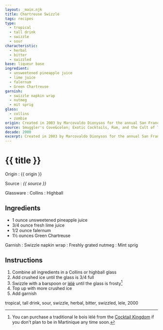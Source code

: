 ```yaml
---
layout: _main.njk
title: Chartreuse Swizzle
tags: recipes
type:
  - tropical
  - tall drink
  - swizzle
  - sour
characteristic:
  - herbal
  - bitter
  - swizzled
base: liqueur base
ingredient:
  - unsweetened pineapple juice
  - lime juice
  - falernum
  - Green Chartreuse
garnish: 
  - swizzle napkin wrap
  - nutmeg
  - mit sprig
glass:
  - collins
  - zombie
origin: Created in 2003 by Marcovaldo Dionysos for the annual San Francisco cocktail competition sponsored by Chartreuse Diffusion, the company representing the Chartreuse distillery.
source: Smuggler's Cove&colon; Exotic Cocktails, Rum, and the Cult of Tiki
decade: 2000
excerpt: Created in 2003 by Marcovaldo Dionysos for the annual San Francisco cocktail competition.
---
```


<!-- markdownlint-disable MD025 -->
# {{ title }}
<!-- markdownlint-enable MD025 -->

Origin
  : {{ origin }}

Source
  : <cite><span data-pagefind-filter="Source">{{ source }}</span></cite>

Glassware
  : <span data-pagefind-filter="Glassware">Collins</span>
  : <span data-pagefind-filter="Glassware">Highball</span>

## Ingredients

- 1 ounce unsweetened pineapple juice
- 3/4 ounce fresh lime juice
- 1/2 ounce falernum
- 1&frac12; ounces Green Chartreuse

Garnish
  : <span data-pagefind-filter="Garnish">Swizzle napkin wrap</span>
  : Freshly grated nutmeg
  : <span data-pagefind-filter="Garnish">Mint sprig</span>

## Instructions

1. Combine all ingredients in a Collins or highball glass
2. Add crushed ice until the glass is 3/4 full
3. Swizzle with a barspoon or <a href="https://www.uncommoncaribbean.com/martinique/uncommon-buy-le-bois-lele-the-authentic-caribbean-swizzle-stick/" target="_blank" rel="external noopener"><span lang="fr">lélé</span></a> until the glass is frosty[^1]
4. Top up with more crushed ice
5. Add garnish

[^1]: You can purchase a traditional <span lang="fr">le bois lélé</span> from the <a href="https://cocktailkingdom.com/products/swizzle-stick" target="_blank" rel="external noopener">Cocktail Kingdom</a> if you don't plan to be in Martinique any time soon.

<div
  data-cat[0]="Drink"
  data-type[0]="Tropical"
  data-type[1]="Tall drink"
  data-type[2]="Swizzle"
  data-type[3]="Sour"
  data-char[0]="Herbal"
  data-char[1]="Bitter"
  data-char[2]="Swizzled"
  data-origin[0]="Marcovaldo Dionysos"
  data-base[0]="Liqueur"
  data-ingredient[0]="Pineapple juice, unsweetened"
  data-ingredient[1]="Lime juice"
  data-ingredient[2]="Falernum"
  data-ingredient[3]="Chartreuse, Green"
  data-garnish[0]="Nutmeg, grated"
  data-decade[0]="2000"
  data-pagefind-filter="
    Category[data-cat[0]],
    Type[data-type[0]],
    Type[data-type[1]],
    Type[data-type[2]],
    Type[data-type[3]],
    Characteristic[data-char[0]],
    Characteristic[data-char[1]],
    Characteristic[data-char[2]],
    Origin[data-origin[0]],
    Base[data-base[0]],
    Ingredient[data-ingredient[0]],
    Ingredient[data-ingredient[1]],
    Ingredient[data-ingredient[2]],
    Ingredient[data-ingredient[3]],
    Garnish[data-garnish[0]],
    Decade[data-decade[0]]
  "
>
</div>

<div class="keywords" aria-hidden>tropical, tall drink, sour, swizzle, herbal, bitter, swizzled, lele, 2000</div>

